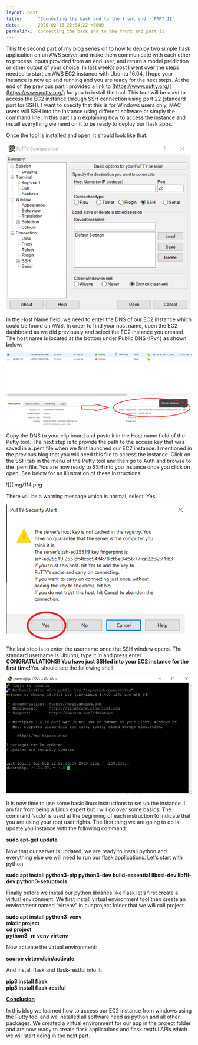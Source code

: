 ```yaml
---
layout: post
title:      "Connecting the back end to the front end – PART II"
date:       2020-02-15 22:54:22 +0000
permalink:  connecting_the_back_end_to_the_front_end_part_ii
---
```




This the second part of my blog series on to how to deploy two simple flask application on an AWS server and make them communicate with each other to process inputs provided from an end user, and return a model prediction or other output of your choice. In last week’s post I went over the steps needed to start an AWS EC2 instance with Ubuntu 16.04, I hope your instance is now up and running and you are ready for the next steps. At the end of the previous part I provided a link to [https://www.putty.org/](https://www.putty.org/) for you to install the tool. This tool will be used to access the EC2 instance through SSH connection using port 22 (standard port for SSH). I want to specify that this is for Windows users only, MAC users will SSH into the instance using different software or simply the command line. In this part I am explaining how to access the instance and install everything we need on it to be ready to deploy our flask apps. 

Once the tool is installed and open, it should look like that:

![](img/112.png)

In the Host Name field, we need to enter the DNS of our EC2 instance which could be found on AWS. In order to find your host name, open the EC2 dashboard as we did previously and select the EC2 instance you created. The host name is located at the bottom under Public DNS (IPv4) as shown below:

![](img/113.png)

Copy the DNS to your clip board and paste it in the Host name field of the Putty tool. The next step is to provide the path to the access key that was saved in a .pem file when we first launched our EC2 instance. I mentioned in the previous blog that you will need this file to access the instance. Click on the SSH tab in the menu of the Putty tool and then go to Auth and browse to the .pem file. You are now ready to SSH into you instance once you click on open. See below for an illustration of these instructions. 

![](img/114.png

There will be a warning message which is normal, select ‘Yes’.

![](img/115.png)

The last step is to enter the username once the SSH window opens. The standard username is Ubuntu, type it in and press enter. <strong>CONGRATULATIONS! You have just SSHed into your EC2 instance for the first time!</strong>You should see the following shell: 

![](img/116.png)

It is now time to use some basic linux instructions to set up the instance. I am far from being a Linux expert but I will go over some basics. The command ‘sudo’ is used at the beginning of each instruction to indicate that you are using your root user rights. The first thing we are going to do is update you instance with the following command:

<strong>sudo apt-get update</strong>

Now that our server is updated, we are ready to install python and everything else we will need to run our flask applications. Let’s start with python.

<strong>sudo apt install python3-pip python3-dev build-essential libssl-dev libffi-dev python3-setuptools</strong>

Finally before we install our python libraries like flask let’s first create a virtual environment. We first install virtual environment tool then create an environment named “virtenv” in our project folder that we will  call project.

<strong>sudo apt install python3-venv</strong><br>
<strong>mkdir project</strong><br>
<strong>cd project</strong><br>
<strong>python3 -m venv virtenv</strong><br>

Now activate the virtual environment:

<strong>source virtenv/bin/activate</strong><br>

And install flask and flask-restful into it:

<strong>pip3 install flask</strong><br>
<strong>pip3 install flask-restful</strong><br>

<b><u>Conclusion</b></u>

In this blog we learned how to access our EC2 instance from windows using the Putty tool and we installed all software need as python and all other packages. We created a virtual environment for our app in the project folder and are now ready to create flask applications and flask restful APIs which we will start doing in the next part.









